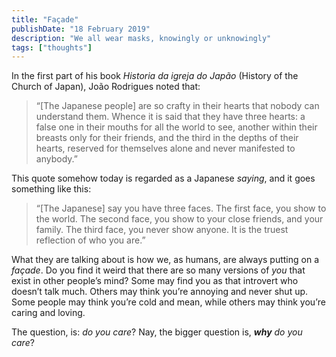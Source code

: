 ```yaml
---
title: "Façade"
publishDate: "18 February 2019"
description: "We all wear masks, knowingly or unknowingly"
tags: ["thoughts"]
---
```


In the first part of his book _Historia da igreja do Japão_ (History of the
Church of Japan), João Rodrigues noted that:

> “[The Japanese people] are so crafty in their hearts that nobody can
> understand them. Whence it is said that they have three hearts: a false one in
> their mouths for all the world to see, another within their breasts only for
> their friends, and the third in the depths of their hearts, reserved for
> themselves alone and never manifested to anybody.”

This quote somehow today is regarded as a Japanese _saying_, and it goes
something like this:

> “[The Japanese] say you have three faces. The first face, you show to the
> world. The second face, you show to your close friends, and your family. The
> third face, you never show anyone. It is the truest reflection of who you
> are.”

What they are talking about is how we, as humans, are always putting on a
_façade_. Do you find it weird that there are so many versions of _you_ that
exist in other people’s mind? Some may find you as that introvert who doesn’t
talk much. Others may think you’re annoying and never shut up. Some people may
think you’re cold and mean, while others may think you’re caring and loving.

The question, is: _do you care_? Nay, the bigger question is, _**why** do you
care_?
